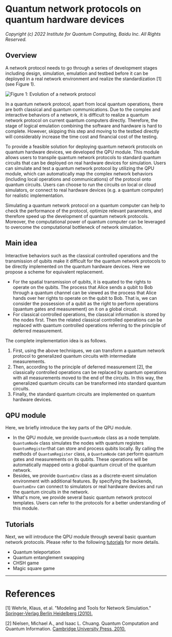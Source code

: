 # Quantum network protocols on quantum hardware devices

*Copyright (c) 2022 Institute for Quantum Computing, Baidu Inc. All Rights Reserved.*

## Overview

A network protocol needs to go through a series of development stages including design, simulation, emulation and testbed before it can be deployed in a real network environment and realize the standardization [1] (see Figure 1).

![Figure 1: Evolution of a network protocol](./figures/qpu_deployment-deployment_cycle.png "Figure 1：Evolution of a network protocol")

In a quantum network protocol, apart from local quantum operations, there are both classical and quantum communications. Due to the complex and interactive behaviors of a network, it is difficult to realize a quantum network protocol on current quantum computers directly. Therefore, the stage of logical emulation combining the software and hardware is hard to complete. However, skipping this step and moving to the testbed directly will considerably increase the time cost and financial cost of the testing.

To provide a feasible solution for deploying quantum network protocols on quantum hardware devices, we developed the QPU module. This module allows users to transpile quantum network protocols to standard quantum circuits that can be deployed on real hardware devices for simulation. Users can simulate and test a quantum network protocol by utilizing the QPU module, which can automatically map the complex network behaviors (including local operations and communications) of the protocol onto quantum circuits. Users can choose to run the circuits on local or cloud simulators, or connect to real hardware devices (e.g. a quantum computer) for realistic implementation. 

Simulating a quantum network protocol on a quantum computer can help to check the performance of the protocol, optimize relevant parameters, and therefore speed up the development of quantum network protocols. Moreover, the computational power of quantum computer can be leveraged to overcome the computational bottleneck of network simulation.

## Main idea

Interactive behaviors such as the classical controlled operations and the transmission of qubits make it difficult for the quantum network protocols to be directly implemented on the quantum hardware devices. Here we propose a scheme for equivalent replacement.

- For the spatial transmission of qubits, it is equated to the rights to operate on the qubits. The process that Alice sends a qubit to Bob through a quantum channel can be viewed as the process that Alice hands over her rights to operate on the qubit to Bob. That is, we can consider the possession of a qubit as the right to perform operations (quantum gates and measurement) on it on a global circuit.
- For classical controlled operations, the classical information is stored by the nodes first. Then the related classical controlled operations can be replaced with quantum controlled operations referring to the principle of deferred measurement.

The complete implementation idea is as follows.

1. First, using the above techniques, we can transform a quantum network protocol to generalized quantum circuits with intermediate measurements.
2. Then, according to the principle of deferred measurement [2], the classically controlled operations can be replaced by quantum operations with all measurements moved to the end of the circuits. In this way, the generalized quantum circuits can be transformed into standard quantum circuits.
3. Finally, the standard quantum circuits are implemented on quantum hardware devices.

## QPU module

Here, we briefly introduce the key parts of the QPU module.

- In the QPU module, we provide ``QuantumNode`` class as a node template. ``QuantumNode`` class simulates the nodes with quantum registers ``QuantumRegister``that can store and process qubits locally. By calling the methods of  ``QuantumRegister`` class, a ``QuantumNode`` can perform quantum gates and measurements on its qubits. These operations will be automatically mapped onto a global quantum circuit of the quantum network.
- Besides, we provide ``QuantumEnv`` class as a discrete-event simulation environment with additional features. By specifying the backends, ``QuantumEnv`` can connect to simulators or real hardware devices and run the quantum circuits in the network.
- What's more, we provide several basic quantum network protocol templates. Users can refer to the protocols for a better understanding of this module.

## Tutorials

Next, we will introduce the QPU module through several basic quantum network protocols. Please refer to the following [tutorials](https://quantum-hub.baidu.com/qnet/tutorial-introduction) for more details.

- Quantum teleportation
- Quantum entanglement swapping
- CHSH game
- Magic square game

---

# References

[1] Wehrle, Klaus, et al. "Modeling and Tools for Network Simulation." [Springer-Verlag Berlin Heidelberg (2010).](https://link.springer.com/book/10.1007/978-3-642-12331-3)

[2] Nielsen, Michael A., and Isaac L. Chuang. Quantum Computation and Quantum Information. [Cambridge University Press, 2010.](https://books.google.com.hk/books?hl=en&lr=&id=-s4DEy7o-a0C&oi=fnd&pg=PR17&ots=NI1LdntvYs&sig=-UIwemSt5CMQ8GGRZE-WIIVAKKo&redir_esc=y&hl=zh-CN&sourceid=cndr#v=onepage&q&f=false)
